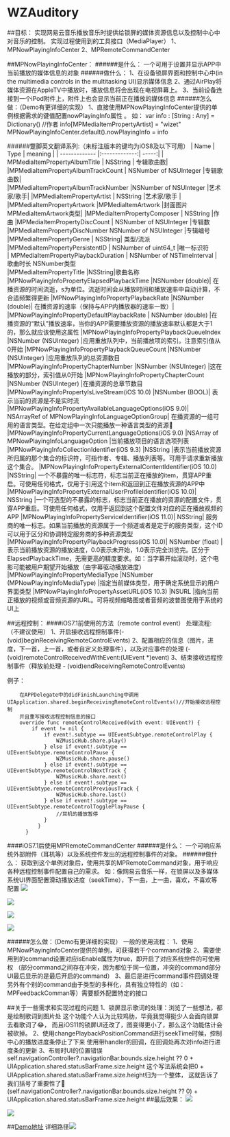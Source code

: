 # WZAuditory
##目标：
        实现网易云音乐播放音乐时提供给锁屏的媒体资源信息以及控制中心中对音乐的控制。
        实现过程使用到的工具接口（MediaPlayer）
            1、MPNowPlayingInfoCenter
            2、MPRemoteCommandCenter

##MPNowPlayingInfoCenter：
######是什么：
		一个可用于设置并显示APP中当前播放的媒体信息的对象
######做什么：
		1、在设备锁屏界面和控制中心中(in the multimedia controls in the multitasking UI)显示媒体信息
		2、通过AirPlay将媒体资源在AppleTV中播放时，播放信息将会出现在电视屏幕上。
		3、当前设备连接到一个iPod附件上，附件上也会显示当前正在播放的媒体信息
######怎么做：（Demo有更详细的实现）
		1、直接使用MPNowPlayingInfoCenter提供的单例根据需求的键值配置nowPlayingInfo属性 。
		如：
			var info : [String : Any] = Dictionary()
			//作者
			info[MPMediaItemPropertyArtist] = "wizet"
            MPNowPlayingInfoCenter.default().nowPlayingInfo = info
 
######蹩脚英文翻译系列:（未标注版本的键均为iOS8及以下可用）
| Name |  Type | meaning |
| ------------- |:-------------:| -----:|
| MPMediaItemPropertyAlbumTitle     	      | NSString  	                            | 专辑歌曲数|
|MPMediaItemPropertyAlbumTrackCount     | NSNumber of NSUInteger   |专辑歌曲数| 			
|MPMediaItemPropertyAlbumTrackNumber   |NSNumber of NSUInteger	|艺术家/歌手|
|MPMediaItemPropertyArtist          |	NSString	|艺术家/歌手 |
|MPMediaItemPropertyArtwork            	|MPMediaItemArtwork	|封面图片 MPMediaItemArtwork类型|
|MPMediaItemPropertyComposer        | 	NSString	|作曲
|MPMediaItemPropertyDiscCount        | 	NSNumber of NSUInteger	|专辑数
|MPMediaItemPropertyDiscNumber       	NSNumber of NSUInteger	|专辑编号
|MPMediaItemPropertyGenre              |	NSString|	类型/流派
|MPMediaItemPropertyPersistentID      | NSNumber of uint64_t	|唯一标识符	
| MPMediaItemPropertyPlaybackDuration    |  NSNumber of NSTimeInterval	| 歌曲时长  NSNumber类型	
|MPMediaItemPropertyTitle    |NSString|歌曲名称
|MPNowPlayingInfoPropertyElapsedPlaybackTime	|NSNumber (double)|	在播资源的时间流逝，s为单位。流逝时间会从播放时间和播放速率中自动计算，不合适频繁得更新
|MPNowPlayingInfoPropertyPlaybackRate	|NSNumber (double)|	在播资源的速率（保持与APP内播放器的速率一致）|
|MPNowPlayingInfoPropertyDefaultPlaybackRate |	NSNumber (double)	|在播资源的“默认”播放速率，当你的APP需要播放资源的播放速率默认都是大于1的，那么就应该使用这属性
|MPNowPlayingInfoPropertyPlaybackQueueIndex	 |NSNumber (NSUInteger)	|应用重放队列中，当前播放项的索引。注意索引值从0开始
|MPNowPlayingInfoPropertyPlaybackQueueCount |NSNumber (NSUInteger)	|应用重放队列的总资源数目
|MPNowPlayingInfoPropertyChapterNumber	|NSNumber (NSUInteger)	|这在播放的部分，索引值从0开始
|MPNowPlayingInfoPropertyChapterCount	|NSNumber (NSUInteger)	|在播资源的总章节数目
|MPNowPlayingInfoPropertyIsLiveStream(iOS 10.0)	|NSNumber (BOOL)|	表示当前的资源是不是实时流
|MPNowPlayingInfoPropertyAvailableLanguageOptions(iOS 9.0)|	NSArrayRef of MPNowPlayingInfoLanguageOptionGroup|	在播资源的一组可用的语言类型。在给定组中一次只能播放一种语言类型的资源
|MPNowPlayingInfoPropertyCurrentLanguageOptions(iOS 9.0)	|NSArray of MPNowPlayingInfoLanguageOption	|当前播放项目的语言选项列表
|MPNowPlayingInfoCollectionIdentifier(iOS 9.3)	|NSString	|表示当前播放资源所归属的那个集合的标识符，可指作者、专辑、播放列表等。可用于请求重新播放这个集合。
|MPNowPlayingInfoPropertyExternalContentIdentifier(iOS 10.0)	|NSString|	一个不暴露的唯一标志符，标志当前正在播放的item，贯穿APP重启。可使用任何格式，仅用于引用这个item和返回到正在播放资源的APP中
|MPNowPlayingInfoPropertyExternalUserProfileIdentifier(iOS 10.0)|	NSString	|一个可选型的不暴露的标志，标志当前正在播放的资源的配置文件，贯穿APP重启。可使用任何格式，仅用于返回到这个配置文件对应的正在播放视频的APP
|MPNowPlayingInfoPropertyServiceIdentifier(iOS 11.0)|	NSString|	服务商的唯一标志。如果当前播放的资源属于一个频道或者是定于的服务类型，这个ID可以用于区分和协调特定服务商的多种资源类型
|MPNowPlayingInfoPropertyPlaybackProgress(iOS 10.0)|	NSNumber (float)	|表示当前播放资源的播放进度，0.0表示未开始，1.0表示完全浏览完。区分于ElapsedPlaybackTime，无需更高的精度要求。如：当字幕开始滚动时，这个电影可能被用户期望开始播放（由字幕驱动播放进度）      
|MPNowPlayingInfoPropertyMediaType	|NSNumber (MPNowPlayingInfoMediaType)	|指定当前媒体类型，用于确定系统显示的用户界面类型
|MPNowPlayingInfoPropertyAssetURL(iOS 10.3)	|NSURL	|指向当前正播放的视频或音频资源的URL。可将视频缩略图或者音频的波普图使用于系统的UI上
	
##远程控制：
####iOS7.1前使用的方法（remote control event）
		处理流程:（不建议使用）
			1、开启接收远程控制事件(- (void)beginReceivingRemoteControlEvents)
			2、配置相应的信息（图片，进度，下一首，上一首，或者自定义处理事件），以及对应事件的处理
				(- (void)remoteControlReceivedWithEvent:(UIEvent *)event)
			3、结束接收远程控制事件（释放前处理 - (void)endReceivingRemoteControlEvents)

例子：
    
        在APPDelegate中的didFinishLaunching中调用  UIApplication.shared.beginReceivingRemoteControlEvents()//开始接收远程控制
        并且重写接收远程控制信息的接口
        override func remoteControlReceived(with event: UIEvent?) {
            if event != nil {
                if event!.subtype == UIEventSubtype.remoteControlPlay {
                    WZMusicHub.share.play()
                } else if event!.subtype == UIEventSubtype.remoteControlPause {
                    WZMusicHub.share.pause()
                } else if event!.subtype == UIEventSubtype.remoteControlNextTrack {
                    WZMusicHub.share.next()
                } else if event!.subtype == UIEventSubtype.remoteControlPreviousTrack {
                    WZMusicHub.share.last()
                } else if event!.subtype == UIEventSubtype.remoteControlTogglePlayPause {
                    //耳机的播放暂停
                }
              }
          }

		
####iOS7.1后使用MPRemoteCommandCenter
######是什么：
        一个可响应系统外部附件（耳机等）以及系统控件发出的远程控制事件的对象。
######做什么：
        获取到这个单例对象后，使用共享的MPRemoteCommand对象，用于响应各种远程控制事件配置自己的需求。
        如：像网易云音乐一样，在锁屏以及多媒体系统UI界面配置滑动播放进度（seekTime），下一曲，上一曲，喜欢，不喜欢等配置
![](http://upload-images.jianshu.io/upload_images/1408682-1adbf888d4c0b411.png?imageMogr2/auto-orient/strip%7CimageView2/2/w/1240)

![](http://upload-images.jianshu.io/upload_images/1408682-03f781c8137ee75b.png?imageMogr2/auto-orient/strip%7CimageView2/2/w/1240)

![](http://upload-images.jianshu.io/upload_images/1408682-6a5863b5f0a17787.png?imageMogr2/auto-orient/strip%7CimageView2/2/w/1240)

 ![](http://upload-images.jianshu.io/upload_images/1408682-88cfec8e98a1cb09.png?imageMogr2/auto-orient/strip%7CimageView2/2/w/1240)

######怎么做：（Demo有更详细的实现）
        一般的使用流程： 
            1、使用MPNowPlayingInfoCenter提供的单例，可获得若干个command对象
            2、需要使用到的command设置对应isEnable属性为true，即开启了对应系统控件的可使用权
              （部分command之间存在冲突，因为都位于同一位置，冲突的command部分UI最后显示的是最后开启的command）
            3、最后是进行command事件回调处理
        另外有个别的command由于类型的多样化，具有独立特性的（如：MPFeedbackComman等）需要额外配置特定的接口

##关于一些需求和实现过程的问题
        1、锁屏显示歌词的处理：浏览了一些想法，都是绘制歌词到图片处
                这个功能个人认为比较鸡肋，毕竟我觉得挺少人会面向锁屏去看歌词了😂，
                而且iOS11的锁屏UI还改了，图变得更小了，那么这个功能估计会被砍掉。
        2、使用changePlaybackPositionCommand进行seekTime时候，控制中心的播放进度条停止了下来
			使用带handler的回调，在回调处再次对info进行进度条的更新
        3、布局时UI的位置错误
          self.navigationController?.navigationBar.bounds.size.height ?? 0 + UIApplication.shared.statusBarFrame.size.height
          这个写法系统会把0 + UIApplication.shared.statusBarFrame.size.height归为一个整体，
          这就告诉了我们括号了重要性了🤣
           (self.navigationController?.navigationBar.bounds.size.height ?? 0) + UIApplication.shared.statusBarFrame.size.height
##最后效果：
![](http://upload-images.jianshu.io/upload_images/1408682-5590bd4632677c0b.png?imageMogr2/auto-orient/strip%7CimageView2/2/w/1240)

![](http://upload-images.jianshu.io/upload_images/1408682-5e9f9260d290f083.png?imageMogr2/auto-orient/strip%7CimageView2/2/w/1240)


##[Demo地址](https://github.com/wizetLee/WZAuditory)
详细路径![](http://upload-images.jianshu.io/upload_images/1408682-5754b8592addc34f.png?imageMogr2/auto-orient/strip%7CimageView2/2/w/1240)

	
